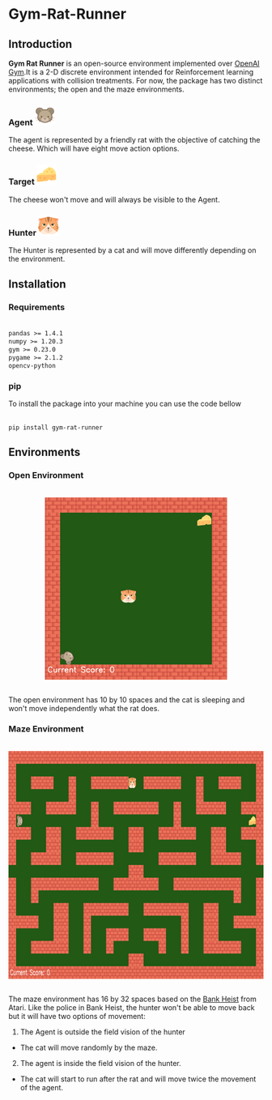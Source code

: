 # Gym-Rat-Runner

## Introduction

**Gym Rat Runner** is an open-source environment implemented over [OpenAI Gym](https://gym.openai.com/).It is a 2-D discrete environment intended for Reinforcement learning applications with collision treatments. For now, the package has two distinct environments; the open and the maze environments.

### Agent <img src="/images/rat.png" alt="Rat Agent" width="40" height="40" style="display:inline;">

The agent is represented by a friendly rat with the objective of catching the cheese. Which will have eight move action options.


### Target <img src="/images/cheese.png" alt="Target" width="40" height="40" style="display:inline;">

The cheese won't move and will always be visible to the Agent.

### Hunter <img src="/images/cat.png" alt="Hunter" width="40" height="40" style="display:inline;">

The Hunter is represented by a cat and will move differently depending on the environment.

## Installation

### Requirements

<pre><code>
pandas >= 1.4.1
numpy >= 1.20.3
gym >= 0.23.0
pygame >= 2.1.2
opencv-python
</code></pre>

### pip
To install the package into your machine you can use the code bellow

<pre><code>  
pip install gym-rat-runner  
</code></pre>

## Environments


### Open Environment

<br/>

<img src="/images/Open_Environment.png" alt="Open Environment" width="360" height="360" style="display:block; margin-left: auto; margin-right: auto;">
<br/>


The open environment has 10 by 10 spaces and the cat is sleeping and won't move independently what the rat does.

### Maze Environment

<br/>
<img src="/images/Maze_Environment.png" alt="Maze Environment" width="850" height="450" style="display:block; margin-left: auto; margin-right: auto;">
<br/>

The maze environment has 16 by 32 spaces based on the [Bank Heist](http://www.virtualatari.org/soft.php?soft=Bank_Heist) from Atari. Like the police in Bank Heist, the hunter won't be able to move back but it will have two options of movement:

1. The Agent is outside the field vision of the  hunter
  * The cat will move randomly by the maze.
2. The agent is inside the field vision of the hunter.
  * The cat will start to run after the rat and will move twice the movement of the agent.
